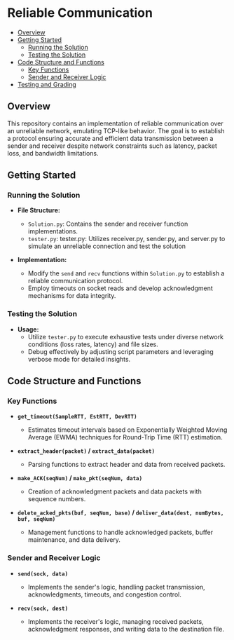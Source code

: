 # Reliable Communication

- [Overview](#overview)
- [Getting Started](#getting-started)
  - [Running the Solution](#running-the-solution)
  - [Testing the Solution](#testing-the-solution)
- [Code Structure and Functions](#code-structure-and-functions)
  - [Key Functions](#key-functions)
  - [Sender and Receiver Logic](#sender-and-receiver-logic)
- [Testing and Grading](#testing-and-grading)

## Overview

This repository contains an implementation of reliable communication over an unreliable network, emulating TCP-like behavior. The goal is to establish a protocol ensuring accurate and efficient data transmission between a sender and receiver despite network constraints such as latency, packet loss, and bandwidth limitations.

## Getting Started

### Running the Solution

- **File Structure:**
  - `Solution.py`: Contains the sender and receiver function implementations.
  - `tester.py`: tester.py: Utilizes receiver.py, sender.py, and server.py to simulate an unreliable connection and test the solution
  

- **Implementation:**
  - Modify the `send` and `recv` functions within `Solution.py` to establish a reliable communication protocol.
  - Employ timeouts on socket reads and develop acknowledgment mechanisms for data integrity.

### Testing the Solution

- **Usage:**
  - Utilize `tester.py` to execute exhaustive tests under diverse network conditions (loss rates, latency) and file sizes.
  - Debug effectively by adjusting script parameters and leveraging verbose mode for detailed insights.

## Code Structure and Functions

### Key Functions

- **`get_timeout(SampleRTT, EstRTT, DevRTT)`**
  - Estimates timeout intervals based on Exponentially Weighted Moving Average (EWMA) techniques for Round-Trip Time (RTT) estimation.

- **`extract_header(packet)` / `extract_data(packet)`**
  - Parsing functions to extract header and data from received packets.

- **`make_ACK(seqNum)` / `make_pkt(seqNum, data)`**
  - Creation of acknowledgment packets and data packets with sequence numbers.

- **`delete_acked_pkts(buf, seqNum, base)` / `deliver_data(dest, numBytes, buf, seqNum)`**
  - Management functions to handle acknowledged packets, buffer maintenance, and data delivery.

### Sender and Receiver Logic

- **`send(sock, data)`**
  - Implements the sender's logic, handling packet transmission, acknowledgments, timeouts, and congestion control.

- **`recv(sock, dest)`**
  - Implements the receiver's logic, managing received packets, acknowledgment responses, and writing data to the destination file.


